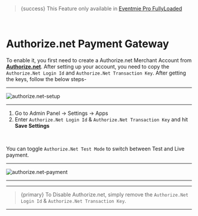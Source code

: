 
>{success} This Feature only available in [Eventmie Pro FullyLoaded](https://classiebit.com/eventmie-pro-fullyloaded)

<br>

# Authorize.net Payment Gateway

To enable it, you first need to create a Authorize.net Merchant Account from **[Authorize.net](https://www.authorize.net/)**. After setting up your account, you need to copy the `Authorize.Net Login Id` and `Authorize.Net Transaction Key`. After getting the keys, follow the below steps-

---

![authorize.net-setup](/images/fullyloaded/authorize.net-setup.png "authorize.net-setup")

---


1. Go to Admin Panel -> Settings -> Apps
2. Enter `Authorize.Net Login Id` & `Authorize.Net Transaction Key` and hit **Save Settings**

<br>

You can toggle `Authorize.Net Test Mode` to switch between Test and Live payment.


---

![authorize.net-payment](/images/fullyloaded/authorize.net-payment.png "authorize.net-payment")

---


---

>{primary} To Disable Authorize.net, simply remove the `Authorize.Net Login Id` & `Authorize.Net Transaction Key`.

---